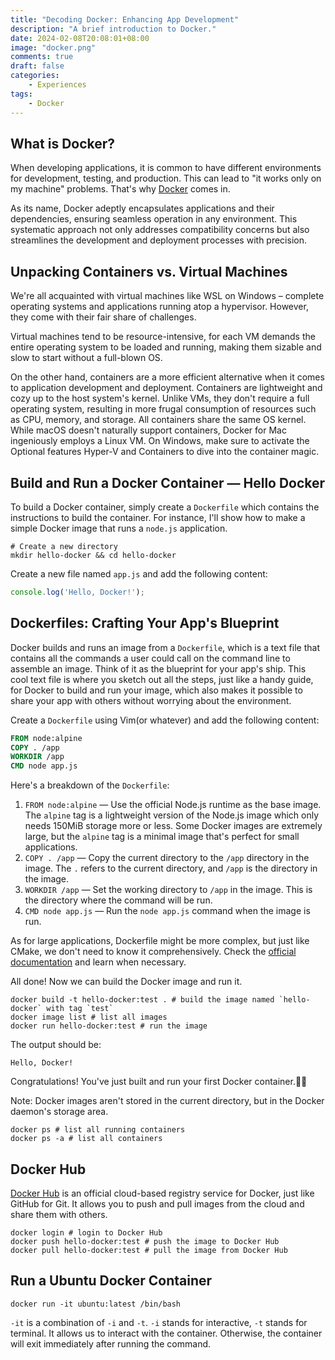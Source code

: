 ```yaml
---
title: "Decoding Docker: Enhancing App Development"
description: "A brief introduction to Docker."
date: 2024-02-08T20:08:01+08:00
image: "docker.png"
comments: true
draft: false
categories:
    - Experiences
tags:
    - Docker
---
```


## What is Docker?

When developing applications, it is common to have different environments for development, testing, and production. 
This can lead to "it works only on my machine" problems.
That's why [Docker](https://www.docker.com/) comes in.

As its name, Docker adeptly encapsulates applications and their dependencies,
ensuring seamless operation in any environment.
This systematic approach not only addresses compatibility concerns
but also streamlines the development and deployment processes with precision.

## Unpacking Containers vs. Virtual Machines

We're all acquainted with virtual machines like WSL on Windows – complete operating systems and applications running atop a hypervisor. 
However, they come with their fair share of challenges.

Virtual machines tend to be resource-intensive, 
for each VM demands the entire operating system to be loaded and running,
making them sizable and slow to start without a full-blown OS.

On the other hand, containers are a more efficient alternative when it comes to application development and deployment.
Containers are lightweight and cozy up to the host system's kernel. 
Unlike VMs, they don't require a full operating system, 
resulting in more frugal consumption of resources such as CPU, memory, and storage.
All containers share the same OS kernel.
While macOS doesn't naturally support containers, Docker for Mac ingeniously employs a Linux VM. 
On Windows, make sure to activate the Optional features Hyper-V and Containers to dive into the container magic.

## Build and Run a Docker Container — Hello Docker

To build a Docker container, simply create a `Dockerfile` which contains the instructions to build the container. 
For instance, I'll show how to make a simple Docker image that runs a `node.js` application.

```Shell
# Create a new directory
mkdir hello-docker && cd hello-docker
```

Create a new file named `app.js` and add the following content:

```Javascript
console.log('Hello, Docker!');
```

## Dockerfiles: Crafting Your App's Blueprint
Docker builds and runs an image from a `Dockerfile`, which is a text file that contains all the commands a user could call on the command line to assemble an image.
Think of it as the blueprint for your app's ship.
This cool text file is where you sketch out all the steps, just like a handy guide, for Docker to build and run your image, 
which also makes it possible to share your app with others without worrying about the environment.

Create a `Dockerfile` using Vim(or whatever) and add the following content:

```Dockerfile
FROM node:alpine
COPY . /app
WORKDIR /app
CMD node app.js
```

Here's a breakdown of the `Dockerfile`:
1. `FROM node:alpine` — Use the official Node.js runtime as the base image. The `alpine` tag is a lightweight version of the Node.js image which only needs 150MiB storage more or less. Some Docker images are extremely large, but the `alpine` tag is a minimal image that's perfect for small applications.
2. `COPY . /app` — Copy the current directory to the `/app` directory in the image. The `.` refers to the current directory, and `/app` is the directory in the image.
3. `WORKDIR /app` — Set the working directory to `/app` in the image. This is the directory where the command will be run.
4. `CMD node app.js` — Run the `node app.js` command when the image is run.

As for large applications, Dockerfile might be more complex, but just like CMake, we don't need to know it comprehensively. 
Check the [official documentation](https://docs.docker.com/engine/reference/builder/) and learn when necessary.

All done! Now we can build the Docker image and run it.

```Shell
docker build -t hello-docker:test . # build the image named `hello-docker` with tag `test`
docker image list # list all images
docker run hello-docker:test # run the image
```
The output should be:

```Shell
Hello, Docker!
```

Congratulations! You've just built and run your first Docker container.🚀✨

Note: Docker images aren't stored in the current directory, but in the Docker daemon's storage area.

```Shell
docker ps # list all running containers
docker ps -a # list all containers
```

## Docker Hub

[Docker Hub](https://hub.docker.com/) is an official cloud-based registry service for Docker, just like GitHub for Git. It allows you to push and pull images from the cloud and share them with others.

```Shell
docker login # login to Docker Hub
docker push hello-docker:test # push the image to Docker Hub
docker pull hello-docker:test # pull the image from Docker Hub
```

## Run a Ubuntu Docker Container

```Shell
docker run -it ubuntu:latest /bin/bash
```

`-it` is a combination of `-i` and `-t`. `-i` stands for interactive, `-t` stands for terminal. It allows us to interact with the container. Otherwise, the container will exit immediately after running the command.


